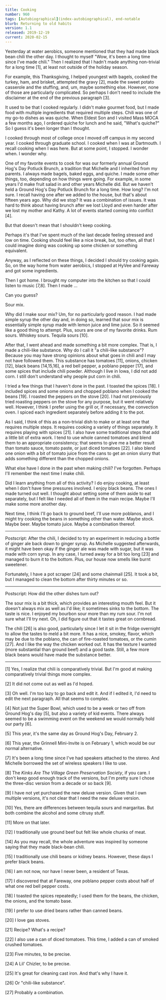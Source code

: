 ```yaml
---
title: Cooking
number: 960
tags: [Autobiographical](index-autobiographical), end-notable
blurb: Returning to old habits
version: 1.1
released: 2019-12-19
current: 2020-02-15
---
```

Yesterday at water aerobics, someone mentioned that they had made
black bean chili the other day.  I thought to myself "Wow, it's
been a long time since I've made chili."  Then I realized that I
hadn't made anything non-trivial for a long time [1], at least not
outside of the holiday season.

For example, this Thanksgiving, I helped youngest with bagels,
cooked the turkey, ham, and brisket, attempted the gravy [2], made
the sweet potato casserole and the stuffing, and, um, maybe something
else.  However, none of those are particularly complicated.  So
perhaps I don't need to include the disclaimer at the end of the
previous paragraph [3].

It used to be that I cooked regularly.  I didn't make gourmet food,
but I made food with multiple ingredients that required multiple
steps.  Chili was one of my go-to dishes as was quiche.  When Eldest
Son and I visited Mass MOCA a few months ago, I ordered quiche for
lunch and he said, "What's quiche?"  So I guess it's been longer than
I thought.

I cooked through most of college once I moved off campus in my
second year.  I cooked through graduate school.  I cooked when
I was at Dartmouth.  I recall cooking when I was here.  But at some
point, I stopped.  I wonder when.  I wonder why.

One of my favorite events to cook for was our formerly annual
Ground Hog's Day Potluck Brunch, a tradition that Michelle and I
inherited from my parents.  I always made bagels, baked eggs, and quiche.
I made some other things, too, depending on how things were going.
For example, in some years I'd make fruit salad in and other years
Michelle did.  But we haven't held a Ground Hog's Day Potluck Brunch
for a long time.  How long?  I'm not sure.  I recall having one after
we added to the house, but that's about fifteen years ago.  Why did
we stop?  It was a combination of issues.  It was hard to think about
having brunch after we lost Lloyd and even harder after we lost my
mother and Kathy.  A lot of events started coming into conflict [4].

But that doesn't mean that I shouldn't keep cooking.  

Perhaps it's that I've spent much of the last decade feeling stressed
and low on time.  Cooking should feel like a nice break, but, too
often, all that I could imagine doing was cooking up some chicken or
something equivalent.

Anyway, as I reflected on these things, I decided I should try cooking
again.  So, on the way home from water aerobics, I stopped at HyVee and
Fareway and got some ingredients.

Then I got home. I brought my computer into the kitchen so that I could
listen to music [7,8].  Then I made ...

Can you guess?

Sour mix.

Why did I make sour mix?  Um, for no particularly good reason.  I had made
simple syrup the other day and, in doing so, learned that sour mix is
essentially simple syrup made with lemon juice and lime juice.  So it
seemed like a good thing to attempt.  Plus, sours are one of my favorite
drinks.  Rum sours.  Whiskey sours.  Tequila sours [10].

After that, I went ahead and made something a bit more complex.  That
is, I made a chili-like substance.  Why do I call it "a chili-like
substance"?  Because you may have strong opinions about what goes
in chili and I may not have followed them.  This substance has
tomatoes [11], onions, chicken [12], black beans [14,15,16], a red
bell pepper, a poblano pepper [17], and some spices that include
chili powder.  Although I live in Iowa, I did not add corn.  I still
don't understand why people put corn in chili.

I tried a few things that I haven't done in the past.  I toasted
the spices [18].  I included spices and some onions and chopped
poblano when I cooked the beans [19].  I roasted the peppers on the
stove [20].  I had not previously tried roasting peppers on the
stove for any purpose, but it went relatively well.  However, I
think I prefer using the grill or, if necessary, the convection
oven.  I spiced each ingredient separately before adding it to the
pot.

As I said, I think of this as a non-trivial dish to make or at
least one that requires multiple steps.  It requires cooking a
variety of things separately.  It requires playing with spices [21].
I also have some traditional steps that add a little bit of extra
work.  I tend to use whole canned tomatoes and blend them to an
appropriate consistency; that seems to give me a better result than
tomato sauce, tomato paste, or just diced tomatoes [22].  I also
blend one onion with a bit of tomato juice from the cans to get an
onion slurry that adds something different than the chopped onions.

What else have I done in the past when making chili?  I've forgotten.
Perhaps I'll remember the next time I make chili.

Did I learn anything from all of this activity?  I do enjoy cooking,
at least when I don't have time pressures involved.  I enjoy black
beans.  The ones I made turned out well.  I thought about setting 
some of them aside to eat separately, but I felt like I needed all of
them in the main recipe.  Maybe I'll make some more another day.

Next time, I think I'll go back to ground beef, I'll use more poblanos,
and I might try cooking the beans in something other than water.  Maybe
stock.  Maybe beer.  Maybe tomato juice.  Maybe a combination thereof.

---

Postscript: After the chili, I decided to try an experiment in reducing
a bottle of ginger ale back down to ginger syrup.  As Michelle suggested
afterwards, it might have been okay if the ginger ale was made with
sugar, but it was made with corn syrup.  In any case, I turned away for
a bit too long [23] and managed to burn it to the bottom.  Plus, our
house now smells like burnt sweetener.

Fortunately, I have a pot scraper [24] and some chainmail [25].  It took
a bit, but I managed to clean the bottom after thirty minutes or so.

---

Postscript: How did the other dishes turn out?  

The sour mix is a bit thick, which provides an interesting mouth
feel.  But it doesn't always mix as well as I'd like; it sometimes
sinks to the bottom.  The taste is nice.  I enjoyed my bourbon sour
more than my rum sour.  I'm not sure what I'll try next.  Oh, I did
figure out that it tastes great on cornbread.

The chili [26] is also good, particularly since I let it sit in the
fridge overnight to allow the tastes to meld a bit more.  It has a
nice, smokey, flavor, which may be due to the poblano, the can of
fire-roasted tomatoes, or the cumin [27].  And I like the way the
chicken worked out.  It has the texture I wanted (more substantial
than ground beef) and a good taste.  Still, a few more black beans
would have made the substance better.

---

[1] Yes, I realize that chili is comparatively trivial.  But I'm good
at making comparatively trivial things more complex.

[2] It did not come out as well as I'd hoped.

[3] Oh well.  I'm too lazy to go back and edit it.  And if I edited
it, I'd need to edit the next paragraph.  All that seems to complex.

[4] Not just the Super Bowl, which used to be a week or two off
from Ground Hog's day [5], but also a variety of kid events.  There
always seemed to be a swimming event on the weekend we would normally
hold our party [6].

[5] This year, it's the same day as Ground Hog's Day, February 2.

[6] This year, the Grinnell Mini-Invite is on February 1, which would
be our normal alternative.

[7] It's been a long time since I've had speakers attached to the
stereo.  And Michelle borrowed the set of wireless speakers I like
to use.

[8] The _Kinks Are The Village Green Preservation Society_, if you
care.  I don't keep good enough track of the versions, but I'm pretty
sure I chose the three-disc version from a decade or so back [9].  

[9] I have not yet purchased the new deluxe version.  Given that I own
multiple versions, it's not clear that I need the new deluxe version.

[10] Yes, there are differences between tequila sours and margaritas.
But both combine the alcohol and some citrusy stuff.

[11] More on that later.

[12] I traditionally use ground beef but felt like whole chunks of
meat.

[14] As you may recall, the whole adventure was inspired by someone
saying that they made black-bean chili.

[15] I traditionally use chili beans or kidney beans.  However, these 
days I prefer black beans.  

[16] I am not now, nor have I never been, a resident of Texas.

[17] I discovered that at Fareway, one poblano pepper costs about half
of what one red bell pepper costs.

[18] I toasted the spices repeatedly; I used them for the beans,
the chicken, the onions, and the tomato base.

[19] I prefer to use dried beans rather than canned beans.

[20] I love gas stoves.

[21] Recipe?  What's a recipe?

[22] I also use a can of diced tomatoes.  This time, I added a can of
smoked crushed tomatoes.

[23] Five minutes, to be precise.

[24] A Lil' Chizler, to be precise.

[25] It's great for cleaning cast iron.  And that's why I have it.

[26] Or "chili-like substance".

[27] Probably a combination.
